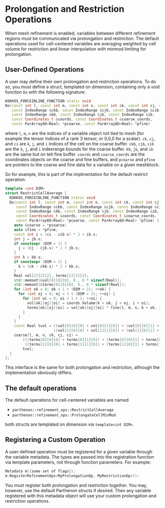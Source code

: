 # Prolongation and Restriction Operations

When mesh refinement is enabled, variables between different
refinement regions must be communicated via prolongation and
restriction. The default operations used for cell-centered variables
are averaging weighted by cell volume for restriction and linear
interpolation with minmod limiting for prolongation.

## User-Defined Operations

A user may define their own prolongation and restriction
operations. To do so, you must define a struct, templated on
dimension, containing only a void function `Do` with the following signature:

```C++
KOKKOS_FORCEINLINE_FUNCTION static void
Do(const int l, const int m, const int n, const int ck, const int cj, const int ci,
   const IndexRange &ckb, const IndexRange &cjb, const IndexRange &cib,
   const IndexRange &kb, const IndexRange &jb, const IndexRange &ib,
   const Coordinates_t &coords, const Coordinates_t &coarse_coords,
   const ParArray6D<Real> *pcoarse, const ParArray6D<Real> *pfine)
```

where `l`, `m`, `n` are the indices of a variable object not tied to
mesh (for example the tensor indices of a rank 3 tensor, or 0,0,0 for a scalar). `ck`, `cj`,
and `ci` are `k`, `j`, and `i` indices of the cell on the coarse
buffer. `ckb`, `cjb`, `cib` are the `k`, `j`, and `i` indexrange
bounds for the coarse buffer. `kb`, `jb`, and `ib` are the same but on
teh fine buffer. `coords` and `coarse_coords` are the coordinates
objects on the coarse and fine buffers, and `pcoarse` and `pfine` are
pointers to the coarse and fine data for a variable on a given
meshblock.

So for example, this is part of the implmentation for the default
restrict operation:

```C++
template <int DIM>
struct RestrictCellAverage {
  KOKKOS_FORCEINLINE_FUNCTION static void
  Do(const int l, const int m, const int n, const int ck, const int cj, const int ci,
     const IndexRange &ckb, const IndexRange &cjb, const IndexRange &cib,
     const IndexRange &kb, const IndexRange &jb, const IndexRange &ib,
     const Coordinates_t &coords, const Coordinates_t &coarse_coords,
     const ParArray6D<Real> *pcoarse, const ParArray6D<Real> *pfine) {
    auto &coarse = *pcoarse;
    auto &fine = *pfine;
    const int i = (ci - cib.s) * 2 + ib.s;
    int j = jb.s;
    if constexpr (DIM > 1) {
      j = (cj - cjb.s) * 2 + jb.s;
    }
    int k = kb.s;
    if constexpr (DIM > 2) {
      k = (ck - ckb.s) * 2 + kb.s;
    }
    Real vol[2][2][2], terms[2][2][2];
    std::memset(&vol[0][0][0], 0., 8 * sizeof(Real));
    std::memset(&terms[0][0][0], 0., 8 * sizeof(Real));
    for (int ok = 0; ok < 1 + (DIM > 2); ++ok) {
      for (int oj = 0; oj < 1 + (DIM > 1); ++oj) {
        for (int oi = 0; oi < 1 + 1; ++oi) {
          vol[ok][oj][oi] = coords.Volume(k + ok, j + oj, i + oi);
          terms[ok][oj][oi] = vol[ok][oj][oi] * fine(l, m, n, k + ok, j + oj, i + oi);
        }
      }
    }
    const Real tvol = ((vol[0][0][0] + vol[0][1][0]) + (vol[0][0][1] + vol[0][1][1])) +
                      ((vol[1][0][0] + vol[1][1][0]) + (vol[1][0][1] + vol[1][1][1]));
    coarse(l, m, n, ck, cj, ci) =
        (((terms[0][0][0] + terms[0][1][0]) + (terms[0][0][1] + terms[0][1][1])) +
         ((terms[1][0][0] + terms[1][1][0]) + (terms[1][0][1] + terms[1][1][1]))) /
        tvol;
  }
};
```

This interface is the same for both prolongation and restriction,
although the implementation obviously differs.

## The default operations

The default operations for cell-centered variables are named
- `parthenon::refinement_ops::RestrictCellAverage`
- `parthenon::refinement_ops::ProlongateCellMinMod`

both structs are templated on dimension via `template<int DIM>`.

## Registering a Custom Operation

A user-defined operation must be registered for a given variable
through the variable metadata. The types are passed into the
registration function via template parameters, not through function
parameters. For example:

```C++
Metadata m({some set of flags});
m.RegisterRefinementOps<MyProlongationOp, MyRestrictionOp>();
```

You must register both prolongation and restriction together. You may,
however, use the default Parthenon structs if desired. Then any
variable registered with this metadata object will use your custom
prolongation and restriction operations.

